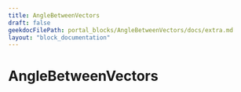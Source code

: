 ```yaml
---
title: AngleBetweenVectors
draft: false
geekdocFilePath: portal_blocks/AngleBetweenVectors/docs/extra.md
layout: "block_documentation"
---
```

# AngleBetweenVectors